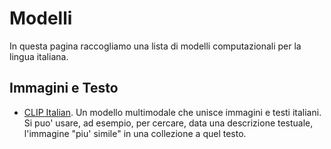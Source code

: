 # Modelli

In questa pagina raccogliamo una lista di modelli computazionali per la lingua italiana.

## Immagini e Testo

- [CLIP Italian](https://github.com/clip-italian/clip-italian). Un modello multimodale che unisce immagini e testi italiani. Si puo' usare, ad esempio, per cercare, data una descrizione testuale, l'immagine "piu' simile" in una collezione a quel testo. 
